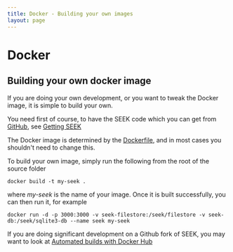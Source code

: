 ```yaml
---
title: Docker - Building your own images
layout: page
---
```


# Docker

## Building your own docker image

If you are doing your own development, or you want to tweak the Docker image, it is simple to build your own.

You need first of course, to have the SEEK code which you can get from [GitHub](https://github.com/seek4science/seek), see [Getting SEEK](../install.html#getting-seek)

The Docker image is determined by the [Dockerfile](https://github.com/seek4science/seek/blob/main/Dockerfile), 
and in most cases you shouldn't need to change this.

To build your own image, simply run the following from the root of the source folder

    docker build -t my-seek .
    
where _my-seek_ is the name of your image. Once it is built successfully, you can then run it, for example
    
    docker run -d -p 3000:3000 -v seek-filestore:/seek/filestore -v seek-db:/seek/sqlite3-db --name seek my-seek
    
If you are doing significant development on a Github fork of SEEK, 
you may want to look at [Automated builds with Docker Hub](https://docs.docker.com/docker-hub/builds/)  